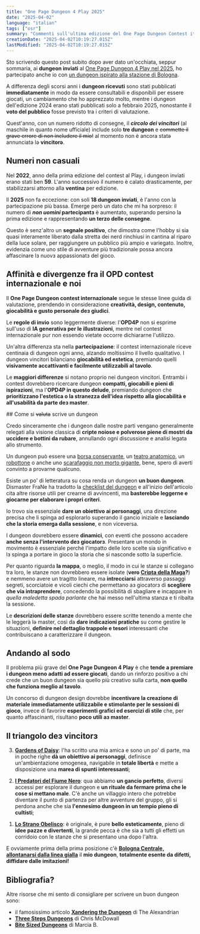 ```yaml
---
title: "One Page Dungeon 4 Play 2025"
date: "2025-04-02"
language: "italian"
tags: ["osr"]
summary: "Commenti sull'ultima edizione del One Page Dungeon Contest italiano"
creationDate: "2025-04-02T10:19:27.015Z"
lastModified: "2025-04-02T10:19:27.015Z"
---
```


Sto scrivendo questo post subito dopo aver dato un'occhiata, seppur sommaria, ai **dungeon inviati** al [One Page Dungeon 4 Play nel 2025](https://masterofmasters.itch.io/one-page-dungeon-4-play-2025), ho partecipato anche io con [un dungeon ispirato alla stazione di Bologna](https://sbax.itch.io/bologna-centrale).

A differenza degli scorsi anni i **dungeon ricevuti** sono stati pubblicati **immediatamente** in modo da essere consultabili e disponibili per essere giocati, un cambiamento che ho apprezzato molto, mentre i dungeon dell'edizione 2024 erano stati pubblicati solo a febbraio 2025, nonostante il **voto del pubblico** fosse previsto tra i criteri di valutazione.

Quest'anno, con un numero ridotto di consegne, il **_circolo dei vincitori_** (al maschile in quanto nome ufficiale) include solo **tre dungeon** e ~~commette il grave errore di non includere il mio!~~ al momento non è ancora statə annunciatə lə **vincitorə**.

## **Numeri non casuali**

Nel **2022**, anno della prima edizione del contest al Play, i dungeon inviati erano stati ben **59**. L'anno successivo il numero è calato drasticamente, per stabilizzarsi attorno alla **ventina** per edizione.

Il **2025** non fa eccezione: con soli **18 dungeon inviati**, è l'anno con la partecipazione più bassa. Emerge però un dato che mi ha sorpreso: il numero di **_non uomini_ partecipantɜ** è aumentato, superando persino la prima edizione e rappresentando **un terzo delle consegne**.

Questo è senz'altro un **segnale positivo**, che dimostra come l'hobby si sia quasi interamente liberato dalla stretta dei nerd rinchiusi in cantina al riparo della luce solare, per raggiungere un pubblico più ampio e variegato. Inoltre, evidenzia come uno stile di avventure più tradizionale possa ancora affascinare lɜ nuovɜ appassionatɜ del gioco.

## Affinità e divergenze fra il OPD contest internazionale e noi

Il **One Page Dungeon contest internazionale** segue le stesse linee guida di valutazione, prendendo in considerazione **creatività, design, contenuto, giocabilità e gusto personale deɜ giudici**.

Le **regole di invio** sono leggermente diverse: l'**OPD4P** non si esprime sull'uso di **IA generativa per le illustrazioni**, mentre nel contest internazionale pur non essendo vietate occorre dichiararne l'utilizzo.

Un'altra differenza sta nella **partecipazione**: il contest internazionale riceve centinaia di dungeon ogni anno, alzando moltissimo il livello qualitativo. I dungeon vincitori bilanciano **giocabilità ed estetica**, premiando quelli **visivamente accattivanti e facilmente utilizzabili al tavolo**.

Le **maggiori differenze** si notano proprio nei dungeon vincitori. Entrambi i contest dovrebbero ricercare dungeon **compatti, giocabili e pieni di ispirazioni**, ma l'**OPD4P in questo delude**, premiando dungeon che **prioritizzano l'estetica o la stranezza dell'idea rispetto alla giocabilità e all'usabilità da parte deɜ master**.

## Come si ~~valuta~~ scrive un dungeon

Credo sinceramente che i dungeon dalle nostre parti vengano generalmente relegati alla visione classica di **cripte noiose e polverose piene di mostri da uccidere e bottini da rubare**, annullando ogni discussione e analisi legata allo strumento.

Un dungeon può essere una [borsa conservante](https://sam-seer.itch.io/youre-trapped-in-a-bag-of-holding), un [teatro anatomico](https://rpggeek.com/image/7933868/professor-jacquels-perfect-tincture), un [robottone](https://metalsnail.itch.io/the-ambulatory-temple) o anche uno [scarafaggio non morto gigante](https://campaignwiki.org/1pdc/2012/Ian%20Johnson%20%e2%80%93%20The%20Necromancer%20In%20The%20Three%20Lobed%20Brain.pdf), bene, spero di averti convinto a provarne qualcuno.

Esiste un po' di letteratura su cosa renda un dungeon **un buon dungeon**. Dismaster FraNe ha tradotto la [checklist del dungeon](https://dismastersden.blogspot.com/2022/06/la-checklist-del-dungeon.html) e all'inizio dell'articolo cita altre risorse utili per crearne di avvincenti, ma **basterebbe leggerne e giocarne per elaborare i propri criteri**.

Io trovo sia essenziale **dare un obiettivo ai personaggi**, una direzione precisa che li spinga ad esplorarlo superando il gancio iniziale e **lasciando che la storia emerga dalla sessione**, e non viceversa.

I dungeon dovrebbero essere **dinamici**, con eventi che possono accadere **anche senza l'intervento deɜ giocatorɜ**. Presentare un mondo in movimento è essenziale perché l'impatto delle loro scelte sia significativo e lɜ spinga a portare in gioco la storia che si nasconde sotto la superficie.

Per quanto riguarda **la mappa**, o meglio, il modo in cui le stanze si collegano tra loro, le stanze non dovrebbero essere isolate (**vero [Cripta della Maga](https://sbax.itch.io/la-cripta-della-maga)?**) e nemmeno avere un tragitto lineare, ma **intrecciarsi** attraverso passaggi segreti, scorciatoie e vicoli ciechi che permettano aɜ giocatorɜ di **scegliere che via intraprendere**, concedendo la possibilità di sbagliare e incappare in _quella maledetta spada parlante_ che hai messo nell'ultima stanza e ti ribalta la sessione.

Le **descrizioni delle stanze** dovrebbero essere scritte tenendo a mente che le leggerà lə master, così da **dare indicazioni pratiche** su come gestire le situazioni, **definire nel dettaglio trappole e tesori** interessanti che contribuiscano a caratterizzare il dungeon.

## Andando al sodo

Il problema più grave del **One Page Dungeon 4 Play** è che **tende a premiare i dungeon meno adatti ad essere giocati**, dando un rinforzo positivo a chi crede che un buon dungeon sia quello più creativo sulla carta, **non quello che funziona meglio al tavolo**.

Un concorso di dungeon design dovrebbe **incentivare la creazione di materiale immediatamente utilizzabile e stimolante per le sessioni di gioco**, invece di favorire **esperimenti grafici ed esercizi di stile** che, per quanto affascinanti, risultano **poco utili aɜ master**.

## Il triangolo deɜ vincitorɜ

<ol reversed>
<li>

[**Gardens of Daisy**](https://drive.google.com/file/d/1JOf-FJ5evrtn3fkuznXN_sW-fne2OVzg/view?usp=drive_link): l'ha scritto una mia amica e sono un po' di parte, ma in poche righe **dà un obiettivo ai personaggi**, definisce un'ambientazione omogenea, navigabile in **totale libertà** e mette a disposizione una **marea di spunti interessanti**;

</li>
<li>

[**I Predatori del Fiume Nero**](https://drive.google.com/file/d/1JFwGzz-U136CDAL9Qu3t8hLJBPuhcejq/view?usp=drive_link): qua abbiamo **un gancio perfetto**, diversi accessi per esplorare il dungeon e **un rituale da fermare prima che le cose si mettano male**. C'è anche un villaggio intero che potrebbe diventare il punto di partenza per altre avventure del gruppo, gli si perdona anche che sia **l'ennesimo dungeon in un tempio pieno di cultisti**;

</li>
<li>

[**Lo Strano Obelisco**](https://drive.google.com/drive/folders/1BkPK3dJVCIPKaVqPEa1REEhz-G1-yR9R): è originale, è pure **bello esteticamente**, pieno di **idee pazze e divertenti**, la grande pecca è che sia a tutti gli effetti un corridoio con le stanze che si presentano una dopo l'altra.

</li>
</ol>

E ovviamente prima della prima posizione c'è [**Bologna Centrale, allontanarsi dalla linea gialla**](https://sbax.itch.io/bologna-centrale) il **mio dungeon**, **totalmente esente da difetti, diffidare dalle imitazioni!**

## Bibliografia?

Altre risorse che mi sento di consigliare per scrivere un buon dungeon sono:

- il famosissimo articolo [**Xandering the Dungeon**](https://thealexandrian.net/wordpress/13085/roleplaying-games/xandering-the-dungeon) di The Alexandrian
- [**Three Steps Dungeons**](https://www.bastionland.com/2018/10/three-step-dungeons.html) di Chris McDowall
- [**Bite Sized Dungeons**](https://traversefantasy.blogspot.com/2022/11/bite-sized-dungeons.html) di Marcia B.

